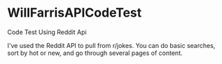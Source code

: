 # WillFarrisAPICodeTest
Code Test Using Reddit Api

I've used the Reddit API to pull from r/jokes.  You can do basic searches, sort by hot or new, and go through several pages of content.
